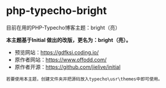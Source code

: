 # php-typecho-bright

目前在用的PHP-Typecho博客主题：bright（亮）



**本主题基于Initial 做出的改版，更名为：bright（亮）。**

- 预览网站：https://gdfksi.coding.io/
- 原作者网站：https://www.offodd.com/
- 原作者开源：https://github.com/jielive/initial



`若要使用本主题，创建文件夹并把源码放入typecho\usr\themes中即可使用。`
